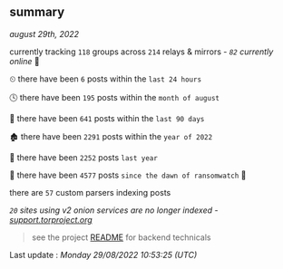 
## summary
_august 29th, 2022_

currently tracking `118` groups across `214` relays & mirrors - _`82` currently online_ 📡

⏲ there have been `6` posts within the `last 24 hours`

🕓 there have been `195` posts within the `month of august`

📅 there have been `641` posts within the `last 90 days`

🏚 there have been `2291` posts within the `year of 2022`

🚀 there have been `2252` posts `last year`

🦕 there have been `4577` posts `since the dawn of ransomwatch` 🐣

there are `57` custom parsers indexing posts

_`20` sites using v2 onion services are no longer indexed - [support.torproject.org](https://support.torproject.org/onionservices/v2-deprecation/)_

> see the project [README](https://github.com/jmousqueton/ransomwatch#readme) for backend technicals



Last update : _Monday 29/08/2022 10:53:25 (UTC)_

